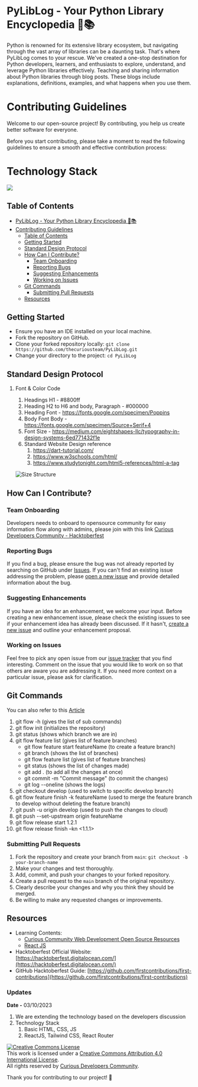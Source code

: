 # PyLibLog - Your Python Library Encyclopedia 🐍📚
Python is renowned for its extensive library ecosystem, but navigating through the vast array of libraries can be a daunting task. That's where PyLibLog comes to your rescue. We've created a one-stop destination for Python developers, learners, and enthusiasts to explore, understand, and leverage Python libraries effectively.
Teaching and sharing information about Python libraries through blog posts. These blogs include explanations, definitions, examples, and what happens when you use them.
</br>

# Contributing Guidelines

Welcome to our open-source project! By contributing, you help us create better software for everyone.

Before you start contributing, please take a moment to read the following guidelines to ensure a smooth and effective contribution process:

<h1 align = "left"> Technology Stack </h1>
<p align="left">
  <a href="https://skillicons.dev">
    <img src="https://skillicons.dev/icons?i=git,html,css,react" />
  </a>
</p>

## Table of Contents

- [PyLibLog - Your Python Library Encyclopedia 🐍📚](#pyliblog---your-python-library-encyclopedia-)
- [Contributing Guidelines](#contributing-guidelines)
  - [Table of Contents](#table-of-contents)
  - [Getting Started](#getting-started)
  - [Standard Design Protocol](#standard-design-protocol)
  - [How Can I Contribute?](#how-can-i-contribute)
    - [Team Onboarding](#team-onboarding)
    - [Reporting Bugs](#reporting-bugs)
    - [Suggesting Enhancements](#suggesting-enhancements)
    - [Working on Issues](#working-on-issues)
  - [Git Commands](#git-commands)
    - [Submitting Pull Requests](#submitting-pull-requests)
  - [Resources](#resources)

## Getting Started

- Ensure you have an IDE installed on your local machine.
- Fork the repository on GitHub.
- Clone your forked repository locally: `git clone https://github.com/thecuriousteam/PyLibLog.git`
- Change your directory to the project: `cd PyLibLog`


## Standard Design Protocol
1. Font & Color Code
   1. Headings H1 - #8800ff
   2. Heading H2 to H6 and body, Paragraph - #000000
   3. Heading Font - https://fonts.google.com/specimen/Poppins
   4. Body Font Body -  https://fonts.google.com/specimen/Source+Serif+4
   5. Font Size - https://medium.com/eightshapes-llc/typography-in-design-systems-6ed771432f1e
   6. Standard Website Design reference
      1. https://dart-tutorial.com/
      2. https://www.w3schools.com/html/
      3. https://www.studytonight.com/html5-references/html-a-tag

    ![Size Structure ](https://miro.medium.com/v2/resize:fit:828/format:webp/1*2av-i7NsHMvkhkyElFHQxg.png)

## How Can I Contribute?

### Team Onboarding
Developers needs to onboard to opensource community for easy information flow along with admins, please join with this link  [Curious Developers Community - Hacktoberfest ](https://chat.whatsapp.com/HNu3VaLPK3z3yt3JFUs7D7)</br>

### Reporting Bugs

If you find a bug, please ensure the bug was not already reported by searching on GitHub under [Issues](https://github.com/thecuriousteam/PyLibLog/issues). If you can't find an existing issue addressing the problem, please [open a new issue](https://github.com/thecuriousteam/PyLibLog/issues/new) and provide detailed information about the bug.

### Suggesting Enhancements

If you have an idea for an enhancement, we welcome your input. Before creating a new enhancement issue, please check the existing issues to see if your enhancement idea has already been discussed. If it hasn't, [create a new issue](https://github.com/thecuriousteam/PyLibLog/issues/new) and outline your enhancement proposal.

### Working on Issues

Feel free to pick any open issue from our [issue tracker](https://github.com/thecuriousteam/PyLibLog/issues) that you find interesting. Comment on the issue that you would like to work on so that others are aware you are addressing it. If you need more context on a particular issue, please ask for clarification.

## Git Commands
You can also refer to this [Article](https://www.atlassian.com/git/tutorials/comparing-workflows/gitflow-workflow) 

1. git flow -h (gives the list of sub commands)
2. git flow init (initializes the repository)
3. git status (shows which branch we are in)
4. git flow feature list (gives list of feature branches)
   - git flow feature start featureName (to create a feature branch)
   -  git branch (shows the list of branches)
   - git flow feature list (gives list of feature branches)
   -  git status (shows the list of changes made)
   - git add . (to add all the changes at once)
   - git commit -m "Commit message" (to commit the changes)
   -  git log --oneline (shows the logs)
5.  git checkout develop (used to switch to specific develop branch)
6.  git flow feature finish -k featureName (used to merge the feature branch to develop without deleting the feature branch)
7.  git push -u origin develop (used to push the changes to cloud)
8.  git push --set-upstream origin featureName
9.  git flow release start 1.2.1
10. git flow release finish –kn <1.1.1>

### Submitting Pull Requests

1. Fork the repository and create your branch from `main`: `git checkout -b your-branch-name`
2. Make your changes and test thoroughly.
3. Add, commit, and push your changes to your forked repository.
4. Create a pull request to the `main` branch of the original repository.
5. Clearly describe your changes and why you think they should be merged.
6. Be willing to make any requested changes or improvements.

## Resources
- Learning Contents:
  - [Curious Community Web Development Open Source Resources](https://drive.google.com/drive/folders/1K3FKSM3hu5IS3gOv0aFtQ4wEwStKhoXQ?usp=sharing)
  - [React JS](https://drive.google.com/drive/folders/1G0TJMZ4P-UAiwSG0ijgkND-gkEOB95-I?usp=drive_link)
- Hacktoberfest Official Website: [https://hacktoberfest.digitalocean.com/](https://hacktoberfest.digitalocean.com/)</br>
- GitHub Hacktoberfest Guide: [https://github.com/firstcontributions/first-contributions](https://github.com/firstcontributions/first-contributions)</br>

### Updates
**Date -** 03/10/2023
1. We are extending the technology based on the developers discussion
2. Technology Stack
   1. Basic HTML, CSS, JS
   2. ReactJS, Tailwind CSS, React Router

<a rel="license" href="http://creativecommons.org/licenses/by/4.0/"><img alt="Creative Commons License" style="border-width:0" src="https://i.creativecommons.org/l/by/4.0/80x15.png" />
</a><br />This work is licensed under a <a rel="license" href="http://creativecommons.org/licenses/by/4.0/">Creative Commons Attribution 4.0 International License</a>.
</br>
All rights reserved by <a rel="license" href="https://curiousdevelopers.in/">Curious Developers Community</a>.

Thank you for contributing to our project! 🚀

